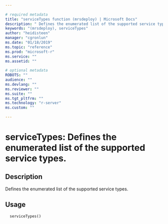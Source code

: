 ```yaml
--- 
 
# required metadata 
title: "serviceTypes function (mrsdeploy) | Microsoft Docs" 
description: " Defines the enumerated list of the supported service types. " 
keywords: "(mrsdeploy), serviceTypes" 
author: "heidisteen" 
manager: "cgronlun" 
ms.date: "01/18/2019" 
ms.topic: "reference" 
ms.prod: "microsoft-r" 
ms.service: "" 
ms.assetid: "" 
 
# optional metadata 
ROBOTS: "" 
audience: "" 
ms.devlang: "" 
ms.reviewer: "" 
ms.suite: "" 
ms.tgt_pltfrm: "" 
ms.technology: "r-server" 
ms.custom: "" 
 
--- 
```

 
 
 
 
 # serviceTypes: Defines the enumerated list of the supported service types. 
 ## Description
 
Defines the enumerated list of the supported service types.
 
 
 ## Usage

```   
  serviceTypes()
 
```
 
